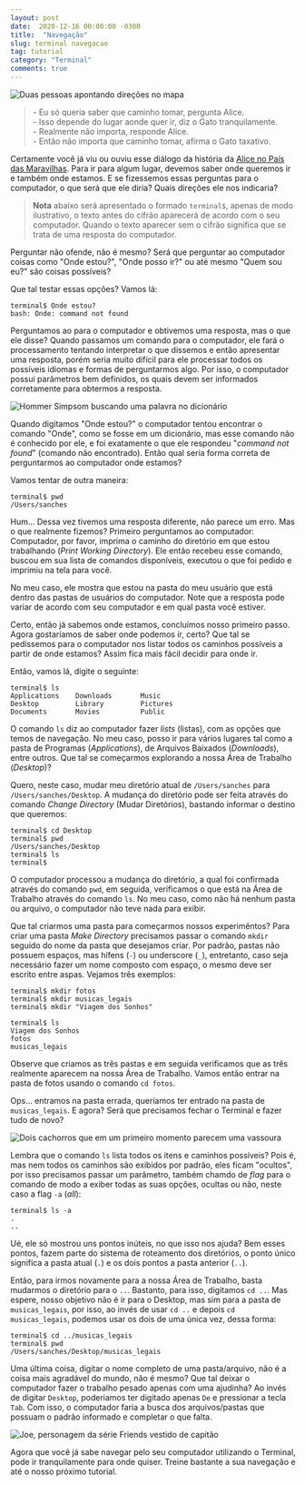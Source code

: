 ```yaml
---
layout: post
date:  2020-12-16 00:00:00 -0300
title:  "Navegação"
slug: terminal navegacao
tag: tutorial
category: "Terminal"
comments: true
---
```


![Duas pessoas apontando direções no mapa](https://media.giphy.com/media/8clNRa0KG1IngNcoPD/giphy.gif)

> \- Eu só queria saber que caminho tomar, pergunta Alice. \
> \- Isso depende do lugar aonde quer ir, diz o Gato tranquilamente. \
> \- Realmente não importa, responde Alice. \
> \- Então não importa que caminho tomar, afirma o Gato taxativo. 

Certamente você já viu ou ouviu esse diálogo da história da [Alice no País das Maravilhas](https://pt.wikipedia.org/wiki/Alice_no_Pa%C3%ADs_das_Maravilhas). Para ir para algum lugar, devemos saber onde queremos ir e também onde estamos. E se fizessemos essas perguntas para o computador, o que será que ele diria? Quais direções ele nos indicaria?

> **Nota** abaixo será apresentado o formado `terminal$`, apenas de modo ilustrativo, o texto antes do cifrão aparecerá de acordo com o seu computador. Quando o texto aparecer sem o cifrão significa que se trata de uma resposta do computador.

Perguntar não ofende, não é mesmo? Será que perguntar ao computador coisas como "Onde estou?", "Onde posso ir?" ou até mesmo "Quem sou eu?" são coisas possíveis?

Que tal testar essas opções? Vamos lá:

```
terminal$ Onde estou?
bash: Onde: command not found
```

Perguntamos ao para o computador e obtivemos uma resposta, mas o que ele disse? Quando passamos um comando para o computador, ele fará o processamento tentando interpretar o que dissemos e então apresentar uma resposta, porém seria muito difícil para ele processar todos os possíveis idiomas e formas de perguntarmos algo. Por isso, o computador possui parâmetros bem definidos, os quais devem ser informados corretamente para obtermos a resposta.

![Hommer Simpsom buscando uma palavra no dicionário](https://media.giphy.com/media/3o6Mb5EPQiC8zByLXq/giphy.gif)

Quando digitamos "Onde estou?" o computador tentou encontrar o comando "Onde", como se fosse em um dicionário, mas esse comando não é conhecido por ele, e foi exatamente o que ele respondeu "*command not found*" (comando não encontrado). Então qual seria forma correta de perguntarmos ao computador onde estamos?

Vamos tentar de outra maneira:

```
terminal$ pwd
/Users/sanches
```

Hum... Dessa vez tivemos uma resposta diferente, não parece um erro. Mas o que realmente fizemos? Primeiro perguntamos ao computador: Computador, por favor, imprima o caminho do diretório em que estou trabalhando (*Print Working Directory*). Ele então recebeu esse comando, buscou em sua lista de comandos disponíveis, executou o que foi pedido e imprimiu na tela para você.

No meu caso, ele mostra que estou na pasta do meu usuário que está dentro das pastas de usuários do computador. Note que a resposta pode variar de acordo com seu computador e em qual pasta você estiver.

Certo, então já sabemos onde estamos, concluímos nosso primeiro passo. Agora gostaríamos de saber onde podemos ir, certo? Que tal se pedíssemos para o computador nos listar todos os caminhos possíveis a partir de onde estamos? Assim fica mais fácil decidir para onde ir.

Então, vamos lá, digite o seguinte:

```
terminal$ ls
Applications    Downloads       Music
Desktop         Library         Pictures
Documents       Movies          Public
```

O comando `ls` diz ao computador fazer *lists* (listas), com as opções que temos de navegação. No meu caso, posso ir para vários lugares tal como a pasta de Programas (*Applications*), de Arquivos Baixados (*Downloads*), entre outros. Que tal se começarmos explorando a nossa Área de Trabalho (*Desktop*)?

Quero, neste caso, mudar meu diretório atual de `/Users/sanches` para `/Users/sanches/Desktop`. A mudança do diretório pode ser feita através do comando *Change Directory* (Mudar Diretórios), bastando informar o destino que queremos:

```
terminal$ cd Desktop
terminal$ pwd
/Users/sanches/Desktop
terminal$ ls
terminal$
```

O computador processou a mudança do diretório, a qual foi confirmada através do comando `pwd`, em seguida, verificamos o que está na Área de Trabalho através do comando `ls`. No meu caso, como não há nenhum pasta ou arquivo, o computador não teve nada para exibir.

Que tal criarmos uma pasta para começarmos nossos experimêntos? Para criar uma pasta *Make Directory* precisamos passar o comando `mkdir` seguido do nome da pasta que desejamos criar. Por padrão, pastas não possuem espaços, mas hífens (`-`) ou underscore (`_`), entretanto, caso seja necessário fazer um nome composto com espaço, o mesmo deve ser escrito entre aspas. Vejamos três exemplos:

```
terminal$ mkdir fotos
terminal$ mkdir musicas_legais
terminal$ mkdir "Viagem dos Sonhos"

terminal$ ls
Viagem dos Sonhos
fotos
musicas_legais
```

Observe que criamos as três pastas e em seguida verificamos que as três realmente aparecem na nossa Área de Trabalho. Vamos então entrar na pasta de fotos usando o comando `cd fotos`.

Ops... entramos na pasta errada, queríamos ter entrado na pasta de `musicas_legais`. E agora? Será que precisamos fechar o Terminal e fazer tudo de novo?

![Dois cachorros que em um primeiro momento parecem uma vassoura](https://media.giphy.com/media/73pf3UEa7L1du/giphy.gif)

Lembra que o comando `ls` lista todos os itens e caminhos possíveis? Pois é, mas nem todos os caminhos são exibidos por padrão, eles ficam "ocultos", por isso precisamos passar um parâmetro, também chamdo de *flag* para o comando de modo a exiber todas as suas opções, ocultas ou não, neste caso a flag `-a` (*all*):

```
terminal$ ls -a
. 
..
```

Ué, ele só mostrou uns pontos inúteis, no que isso nos ajuda? Bem esses pontos, fazem parte do sistema de roteamento dos diretórios, o ponto único significa a pasta atual (`.`) e os dois pontos a pasta anterior (`..`).

Então, para irmos novamente para a nossa Área de Trabalho, basta mudarmos o diretório para o `..`. Bastanto, para isso, digitamos `cd ..`. Mas espere, nosso objetivo não é ir para o Desktop, mas sim para a pasta de `musicas_legais`, por isso, ao invés de usar `cd ..` e depois `cd musicas_legais`, podemos usar os dois de uma única vez, dessa forma:

```
terminal$ cd ../musicas_legais
terminal$ pwd
/Users/sanches/Desktop/musicas_legais
```

Uma última coisa, digitar o nome completo de uma pasta/arquivo, não é a coisa mais agradável do mundo, não é mesmo? Que tal deixar o computador fazer o trabalho pesado apenas com uma ajudinha? Ao invés de digitar `Desktop`, poderiamos ter digitado apenas `De` e pressionar a tecla `Tab`. Com isso, o computador faria a busca dos arquivos/pastas que possuam o padrão informado e completar o que falta. 

![Joe, personagem da série Friends vestido de capitão](https://media.giphy.com/media/W5O7qeDQiTx0vEXTKn/giphy.gif)

Agora que você já sabe navegar pelo seu computador utilizando o Terminal, pode ir tranquilamente para onde quiser. Treine bastante a sua navegação e até o nosso próximo tutorial.